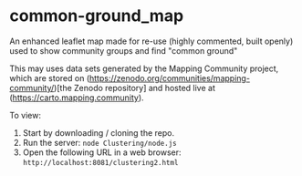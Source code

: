 # common-ground_map

An enhanced leaflet map made for re-use (highly commented, built openly) used to show community groups and find "common ground"

This may uses data sets generated by the Mapping Community project, which are stored on (https://zenodo.org/communities/mapping-community/)[the Zenodo repository] and hosted live at (https://carto.mapping.community).

To view:

1. Start by downloading / cloning the repo.
2. Run the server: `node Clustering/node.js`
3. Open the following URL in a web browser: `http://localhost:8081/clustering2.html`
